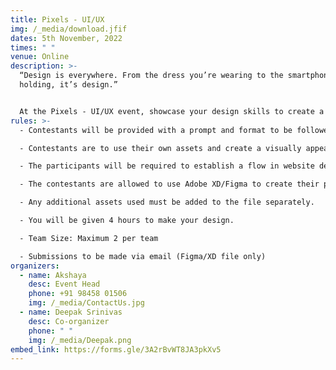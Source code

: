 ```yaml
---
title: Pixels - UI/UX
img: /_media/download.jfif
dates: 5th November, 2022
times: " "
venue: Online
description: >-
  “Design is everywhere. From the dress you’re wearing to the smartphone you’re
  holding, it’s design.” 


  At the Pixels - UI/UX event, showcase your design skills to create a fresh, innovative, yet intuitive website design using modern design software!
rules: >-
  - Contestants will be provided with a prompt and format to be followed.

  - Contestants are to use their own assets and create a visually appealing website in line with the prompt.

  - The participants will be required to establish a flow in website design as well.

  - The contestants are allowed to use Adobe XD/Figma to create their projects.

  - Any additional assets used must be added to the file separately.

  - You will be given 4 hours to make your design.

  - Team Size: Maximum 2 per team

  - Submissions to be made via email (Figma/XD file only)
organizers:
  - name: Akshaya
    desc: Event Head
    phone: +91 98458 01506
    img: /_media/ContactUs.jpg
  - name: Deepak Srinivas
    desc: Co-organizer
    phone: " "
    img: /_media/Deepak.png
embed_link: https://forms.gle/3A2rBvWT8JA3pkXv5
---
```

